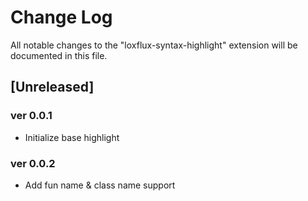 # Change Log

All notable changes to the "loxflux-syntax-highlight" extension will be documented in this file.

## [Unreleased]

### ver 0.0.1
- Initialize base highlight
### ver 0.0.2
- Add fun name & class name support